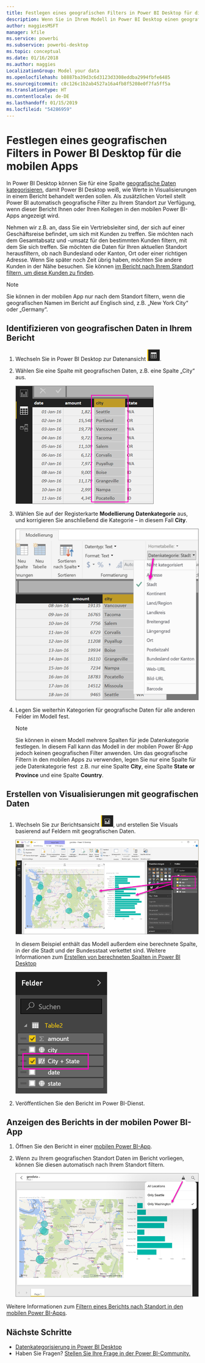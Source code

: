 ```yaml
---
title: Festlegen eines geografischen Filters in Power BI Desktop für die mobilen Apps
description: Wenn Sie in Ihrem Modell in Power BI Desktop einen geografischen Filter festlegen, können Sie Daten für Ihren Standort in den mobilen Power BI-Apps automatisch filtern.
author: maggiesMSFT
manager: kfile
ms.service: powerbi
ms.subservice: powerbi-desktop
ms.topic: conceptual
ms.date: 01/16/2018
ms.author: maggies
LocalizationGroup: Model your data
ms.openlocfilehash: b8887ba39d3c6d3123d3308eddba2994fbfe6485
ms.sourcegitcommit: c8c126c1b2ab4527a16a4fb8f5208e0f7fa5ff5a
ms.translationtype: HT
ms.contentlocale: de-DE
ms.lasthandoff: 01/15/2019
ms.locfileid: "54286959"
---
```

# <a name="set-geographic-filters-in-power-bi-desktop-for-the-mobile-apps"></a>Festlegen eines geografischen Filters in Power BI Desktop für die mobilen Apps
In Power BI Desktop können Sie für eine Spalte [geografische Daten kategorisieren](desktop-data-categorization.md), damit Power BI Desktop weiß, wie Werte in Visualisierungen in einem Bericht behandelt werden sollen. Als zusätzlichen Vorteil stellt Power BI automatisch geografische Filter zu Ihrem Standort zur Verfügung, wenn dieser Bericht Ihnen oder Ihren Kollegen in den mobilen Power BI-Apps angezeigt wird. 

Nehmen wir z.B. an, dass Sie ein Vertriebsleiter sind, der sich auf einer Geschäftsreise befindet, um sich mit Kunden zu treffen. Sie möchten nach dem Gesamtabsatz und -umsatz für den bestimmten Kunden filtern, mit dem Sie sich treffen. Sie möchten die Daten für Ihren aktuellen Standort herausfiltern, ob nach Bundesland oder Kanton, Ort oder einer richtigen Adresse. Wenn Sie später noch Zeit übrig haben, möchten Sie andere Kunden in der Nähe besuchen. Sie können [im Bericht nach Ihrem Standort filtern, um diese Kunden zu finden](consumer/mobile/mobile-apps-geographic-filtering.md).

> [!NOTE]
> Sie können in der mobilen App nur nach dem Standort filtern, wenn die geografischen Namen im Bericht auf Englisch sind, z.B. „New York City“ oder „Germany“.
> 
> 

## <a name="identify-geographic-data-in-your-report"></a>Identifizieren von geografischen Daten in Ihrem Bericht
1. Wechseln Sie in Power BI Desktop zur Datenansicht ![Symbol für Datenansicht](media/desktop-mobile-geofiltering/pbi_desktop_data_icon.png).
2. Wählen Sie eine Spalte mit geografischen Daten, z.B. eine Spalte „City“ aus.
   
    ![Spalte „City“](media/desktop-mobile-geofiltering/power-bi-desktop-geo-column.png)
3. Wählen Sie auf der Registerkarte **Modellierung** **Datenkategorie** aus, und korrigieren Sie anschließend die Kategorie – in diesem Fall **City**.
   
    ![Feld „Datenkategorie“](media/desktop-mobile-geofiltering/power-bi-desktop-geo-category.png)
4. Legen Sie weiterhin Kategorien für geografische Daten für alle anderen Felder im Modell fest. 
   
   > [!NOTE]
   > Sie können in einem Modell mehrere Spalten für jede Datenkategorie festlegen. In diesem Fall kann das Modell in der mobilen Power BI-App jedoch keinen geografischen Filter anwenden. Um das geografische Filtern in den mobilen Apps zu verwenden, legen Sie nur eine Spalte für jede Datenkategorie fest &#150; z.B. nur eine Spalte **City**, eine Spalte **State or Province** und eine Spalte **Country**. 
   > 
   > 

## <a name="create-visuals-with-your-geographic-data"></a>Erstellen von Visualisierungen mit geografischen Daten
1. Wechseln Sie zur Berichtsansicht ![Symbol für Berichtsansicht](media/desktop-mobile-geofiltering/power-bi-desktop-report-icon.png), und erstellen Sie Visuals basierend auf Feldern mit geografischen Daten. 
   
    ![Bericht mit Karte](media/desktop-mobile-geofiltering/power-bi-desktop-geo-report.png)
   
    In diesem Beispiel enthält das Modell außerdem eine berechnete Spalte, in der die Stadt und der Bundesstaat verkettet sind. Weitere Informationen zum [Erstellen von berechneten Spalten in Power BI Desktop](desktop-calculated-columns.md)
   
    ![Feld „City + State“ (Ort und Bundesstaat)](media/desktop-mobile-geofiltering/power-bi-desktop-city-state-column.png)
2. Veröffentlichen Sie den Bericht im Power BI-Dienst.

## <a name="view-the-report-in-power-bi-mobile-app"></a>Anzeigen des Berichts in der mobilen Power BI-App
1. Öffnen Sie den Bericht in einer [mobilen Power BI-App](consumer/mobile/mobile-apps-for-mobile-devices.md).
2. Wenn zu Ihrem geografischen Standort Daten im Bericht vorliegen, können Sie diesen automatisch nach Ihrem Standort filtern.
   
    ![Geofilter in mobiler App](media/desktop-mobile-geofiltering/power-bi-mobile-geo-map-set-filter.png)

Weitere Informationen zum [Filtern eines Berichts nach Standort in den mobilen Power BI-Apps](consumer/mobile/mobile-apps-geographic-filtering.md).

## <a name="next-steps"></a>Nächste Schritte
* [Datenkategorisierung in Power BI Desktop](desktop-data-categorization.md)  
* Haben Sie Fragen? [Stellen Sie Ihre Frage in der Power BI-Community.](http://community.powerbi.com/)


